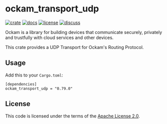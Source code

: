 # ockam_transport_udp

[![crate][crate-image]][crate-link]
[![docs][docs-image]][docs-link]
[![license][license-image]][license-link]
[![discuss][discuss-image]][discuss-link]

Ockam is a library for building devices that communicate securely, privately
and trustfully with cloud services and other devices.

This crate provides a UDP Transport for Ockam's Routing Protocol.


## Usage

Add this to your `Cargo.toml`:

```
[dependencies]
ockam_transport_udp = "0.79.0"
```

## License

This code is licensed under the terms of the [Apache License 2.0][license-link].

[main-ockam-crate-link]: https://crates.io/crates/ockam

[crate-image]: https://img.shields.io/crates/v/ockam_transport_udp.svg
[crate-link]: https://crates.io/crates/ockam_transport_udp

[docs-image]: https://docs.rs/ockam_transport_udp/badge.svg
[docs-link]: https://docs.rs/ockam_transport_udp

[license-image]: https://img.shields.io/badge/License-Apache%202.0-green.svg
[license-link]: https://github.com/build-trust/ockam/blob/HEAD/LICENSE

[discuss-image]: https://img.shields.io/badge/Discuss-Github%20Discussions-ff70b4.svg
[discuss-link]: https://github.com/build-trust/ockam/discussions
